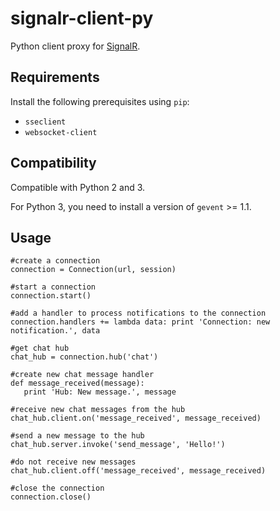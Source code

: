 # signalr-client-py

Python client proxy for [SignalR](http://signalr.net/).

## Requirements

Install the following prerequisites using `pip`:

* `sseclient`
* `websocket-client`

## Compatibility

Compatible with Python 2 and 3.

For Python 3, you need to install a version of `gevent` >= 1.1.

## Usage

```
#create a connection
connection = Connection(url, session)

#start a connection
connection.start()

#add a handler to process notifications to the connection 
connection.handlers += lambda data: print 'Connection: new notification.', data

#get chat hub
chat_hub = connection.hub('chat')

#create new chat message handler
def message_received(message):
   print 'Hub: New message.', message
   
#receive new chat messages from the hub
chat_hub.client.on('message_received', message_received)

#send a new message to the hub
chat_hub.server.invoke('send_message', 'Hello!')

#do not receive new messages
chat_hub.client.off('message_received', message_received)

#close the connection
connection.close()
```
